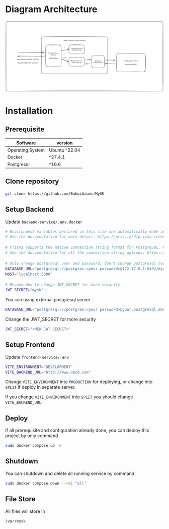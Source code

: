 # Diagram Architecture
<img src="https://raw.githubusercontent.com/BoboiAzumi/MySK/refs/heads/main/assets/Diagram.png">

# Installation
## Prerequisite
| Software         | version       |
|------------------|---------------|
| Operating System | Ubuntu ^22.04 |
| Docker           | ^27.4.1       |
| Postgresql       | ^16.6         |

## Clone repository
```bash
git clone https://github.com/BoboiAzumi/MySK
```

## Setup Backend
Update ```backend-service/.env.docker```
```bash
# Environment variables declared in this file are automatically made available to Prisma.
# See the documentation for more detail: https://pris.ly/d/prisma-schema#accessing-environment-variables-from-the-schema

# Prisma supports the native connection string format for PostgreSQL, MySQL, SQLite, SQL Server, MongoDB and CockroachDB.
# See the documentation for all the connection string options: https://pris.ly/d/connection-strings

# Only change postgresql user and password, don't change postgresql host, port, and db
DATABASE_URL="postgresql://postgres:<your password>@172.17.0.1:5432/mysk?schema=public"
HOST="localhost:3000"

# Recomended to change JWT_SECRET for more security
JWT_SECRET="mysk"
```

You can using external postgresql server
```bash
DATABASE_URL="postgresql://postgres:<your password>@your.postgresql.domain:5432/mysk?schema=public"
```
Change the JWT_SECRET for more security
```bash
JWT_SECRET="<NEW JWT SECRET>"
```

## Setup Frontend
Update ```frontend-service/.env```
```bash
VITE_ENVIRONMENT="DEVELOPMENT"
VITE_BACKEND_URL="http://www.abcd.com"
```

Change ```VITE_ENVIRONMENT``` into ```PRODUCTION``` for deploying, or change into ```SPLIT``` if deploy in separate server.

If you change ```VITE_ENVIRONMENT``` into ```SPLIT``` you should change ```VITE_BACKEND_URL```.

## Deploy
If all prerequisite and configuration already done, you can deploy this project by only command
```bash
sudo docker compose up -d
```

## Shutdown
You can shutdown and delete all running service by command
```bash
sudo docker compose down --rmi "all"
```

## File Store
All files will store in
```
/var/mysk
```